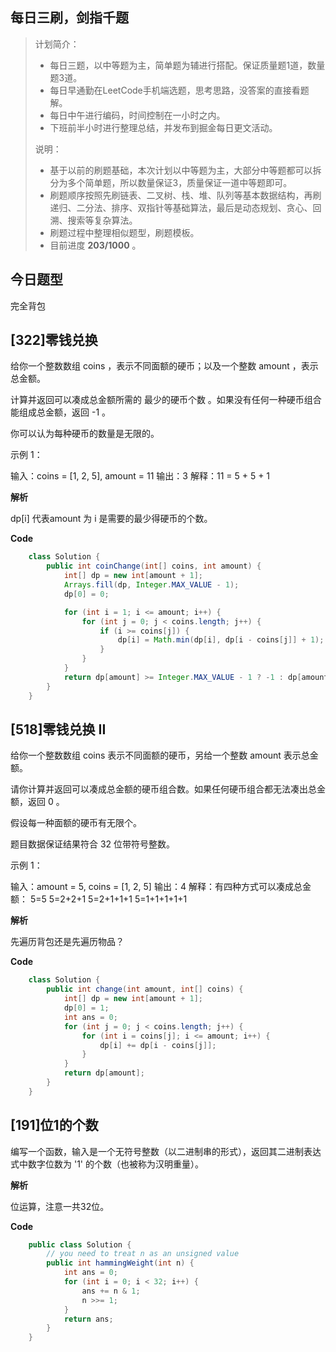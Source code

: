 ## 每日三刷，剑指千题

> 计划简介：
>
> - 每日三题，以中等题为主，简单题为辅进行搭配。保证质量题1道，数量题3道。
> - 每日早通勤在LeetCode手机端选题，思考思路，没答案的直接看题解。
> - 每日中午进行编码，时间控制在一小时之内。
> - 下班前半小时进行整理总结，并发布到掘金每日更文活动。
>
> 说明：
>
> - 基于以前的刷题基础，本次计划以中等题为主，大部分中等题都可以拆分为多个简单题，所以数量保证3，质量保证一道中等题即可。
> - 刷题顺序按照先刷链表、二叉树、栈、堆、队列等基本数据结构，再刷递归、二分法、排序、双指针等基础算法，最后是动态规划、贪心、回溯、搜索等复杂算法。
> - 刷题过程中整理相似题型，刷题模板。
> - 目前进度 **203/1000** 。

## 今日题型

完全背包

## [322]零钱兑换

给你一个整数数组 coins ，表示不同面额的硬币；以及一个整数 amount ，表示总金额。

计算并返回可以凑成总金额所需的 最少的硬币个数 。如果没有任何一种硬币组合能组成总金额，返回 -1 。

你可以认为每种硬币的数量是无限的。

示例 1：

输入：coins = [1, 2, 5], amount = 11
输出：3 
解释：11 = 5 + 5 + 1

**解析**

dp[i] 代表amount 为 i 是需要的最少得硬币的个数。

**Code**

```java
    class Solution {
        public int coinChange(int[] coins, int amount) {
            int[] dp = new int[amount + 1];
            Arrays.fill(dp, Integer.MAX_VALUE - 1);
            dp[0] = 0;

            for (int i = 1; i <= amount; i++) {
                for (int j = 0; j < coins.length; j++) {
                    if (i >= coins[j]) {
                        dp[i] = Math.min(dp[i], dp[i - coins[j]] + 1);
                    }
                }
            }
            return dp[amount] >= Integer.MAX_VALUE - 1 ? -1 : dp[amount];
        }
    }
```

## [518]零钱兑换 II

给你一个整数数组 coins 表示不同面额的硬币，另给一个整数 amount 表示总金额。

请你计算并返回可以凑成总金额的硬币组合数。如果任何硬币组合都无法凑出总金额，返回 0 。

假设每一种面额的硬币有无限个。

题目数据保证结果符合 32 位带符号整数。

示例 1：

输入：amount = 5, coins = [1, 2, 5]
输出：4
解释：有四种方式可以凑成总金额：
5=5
5=2+2+1
5=2+1+1+1
5=1+1+1+1+1

**解析**

先遍历背包还是先遍历物品？

**Code**

```java
    class Solution {
        public int change(int amount, int[] coins) {
            int[] dp = new int[amount + 1];
            dp[0] = 1;
            int ans = 0;
            for (int j = 0; j < coins.length; j++) {
                for (int i = coins[j]; i <= amount; i++) {
                    dp[i] += dp[i - coins[j]];
                }
            }
            return dp[amount];
        }
    }
```



## [191]位1的个数

编写一个函数，输入是一个无符号整数（以二进制串的形式），返回其二进制表达式中数字位数为 '1' 的个数（也被称为汉明重量）。

**解析**

位运算，注意一共32位。

**Code**

```java
    public class Solution {
        // you need to treat n as an unsigned value
        public int hammingWeight(int n) {
            int ans = 0;
            for (int i = 0; i < 32; i++) {
                ans += n & 1;
                n >>= 1;
            }
            return ans;
        }
    }
```

